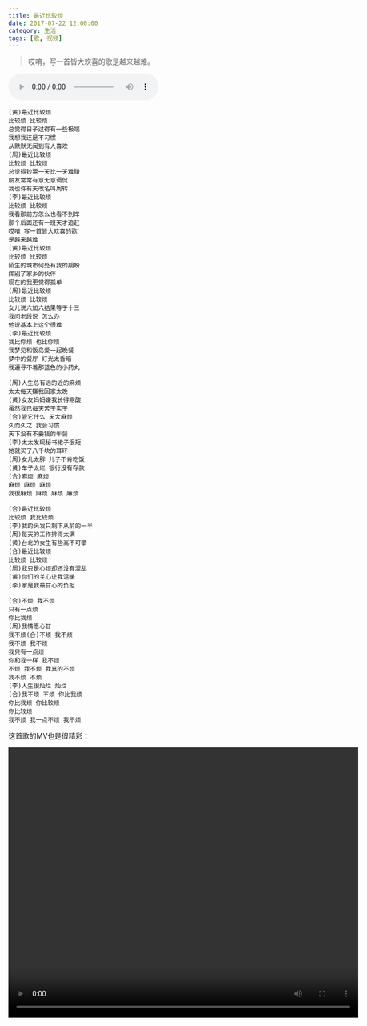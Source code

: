 ```yaml
---
title: 最近比较烦
date: 2017-07-22 12:00:00
category: 生活
tags: [歌, 视频]
---
```


> 哎唷，写一首皆大欢喜的歌是越来越难。

<!--more-->

<audio src="https://github.com/shengbin/storage/raw/refs/heads/main/zui-jin-bi-jiao-fan.mp3" type="audio/mpeg" 
        preload="auto" autoplay="autoplay" controls="controls" loop="loop">
我去，你的浏览器竟然不支持HTML5？！赶紧去下个[真正的浏览器](https://www.google.com/intl/en/chrome/browser/)吧。
</audio>

	(黄)最近比较烦
	比较烦 比较烦
	总觉得日子过得有一些极端
	我想我还是不习惯
	从默默无闻到有人喜欢
	(周)最近比较烦
	比较烦 比较烦
	总觉得钞票一天比一天难赚
	朋友常常有意无意调侃
	我也许有天改名叫周转
	(李)最近比较烦
	比较烦 比较烦
	我看那前方怎么也看不到岸
	那个后面还有一班天才追赶
	哎唷 写一首皆大欢喜的歌
	是越来越难
	(黄)最近比较烦
	比较烦 比较烦
	陌生的城市何处有我的期盼
	挥别了家乡的伙伴
	现在的我更觉得孤单
	(周)最近比较烦
	比较烦 比较烦
	女儿说六加六结果等于十三
	我问老段说 怎么办
	他说基本上这个很难
	(李)最近比较烦
	我比你烦 也比你烦
	我梦见和饭岛爱一起晚餐
	梦中的餐厅 灯光太昏暗
	我遍寻不着那蓝色的小药丸
 
	(周)人生总有远的近的麻烦
	太太每天嫌我回家太晚
	(黄)女友妈妈嫌我长得寒酸
	虽然我已每天苦干实干
	(合)管它什么 天大麻烦
	久而久之 我会习惯
	天下没有不要钱的午餐
	(李)太太发现秘书裙子很短
	她就买了八千块的耳环
	(周)女儿太胖 儿子不肯吃饭
	(黄)车子太烂 银行没有存款
	(合)麻烦 麻烦
	麻烦 麻烦 麻烦
	我很麻烦 麻烦 麻烦 麻烦
 
	(合)最近比较烦
	比较烦 我比较烦
	(李)我的头发只剩下从前的一半
	(周)每天的工作排得太满
	(黄)台北的女生有些高不可攀
	(合)最近比较烦
	比较烦 比较烦
	(周)我只是心烦却还没有混乱
	(黄)你们的关心让我温暖
	(李)家是我最甘心的负担
 
	(合)不烦 我不烦
	只有一点烦
	你比我烦
	(周)我情愿心甘
	我不烦(合)不烦 我不烦
	我不烦 我不烦
	我只有一点烦
	你和我一样 我不烦
	不烦 我不烦 我真的不烦
	我不烦 不烦
	(李)人生很灿烂 灿烂
	(合)我不烦 不烦 你比我烦
	你比我烦 你比较烦
	你比较烦
	我不烦 我一点不烦 我不烦
	
这首歌的MV也是很精彩：

<video width="700" height="540" src="https://github.com/shengbin/storage/raw/refs/heads/main/zui-jin-bi-jiao-fan-mv.mp4" 
type="video/mp4" preload="auto" controls="controls">
Your browser does not support the video tag.
</video>

